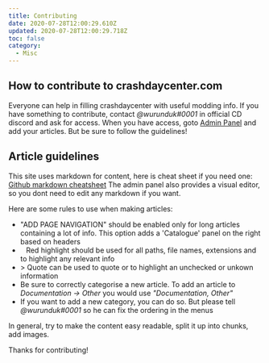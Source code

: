 ```yaml
---
title: Contributing
date: 2020-07-28T12:00:29.610Z
updated: 2020-07-28T12:00:29.718Z
toc: false
category:
  - Misc
---
```


## How to contribute to crashdaycenter.com
Everyone can help in filling crashdaycenter with useful modding info. If you have something to contribute, contact *@wurunduk#0001* in official CD discord and ask for access.
When you have access, goto [Admin Panel](https://crashdaycenter.com/admin/) and add your articles. But be sure to follow the guidelines!

## Article guidelines

This site uses markdown for content, here is cheat sheet if you need one: [Github markdown cheatsheet](https://github.com/adam-p/markdown-here/wiki/Markdown-Cheatsheet)
The admin panel also provides a visual editor, so you dont need to edit any markdown if you want.

Here are some rules to use when making articles:
* "ADD PAGE NAVIGATION" should be enabled only for long articles containing a lot of info. This option adds a 'Catalogue' panel on the right based on headers
* `` `` Red highlight should be used for all paths, file names, extensions and to highlight any relevant info
* \> Quote can be used to quote or to highlight an unchecked or unkown information
* Be sure to correctly categorise a new article. To add an article to _Documentation -> Other_ you would use _"Documentation, Other"_
* If you want to add a new category, you can do so. But please tell *@wurunduk#0001* so he can fix the ordering in the menus

In general, try to make the content easy readable, split it up into chunks, add images.

Thanks for contributing!